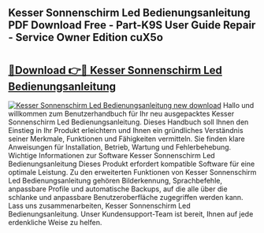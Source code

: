 ## Kesser Sonnenschirm Led Bedienungsanleitung PDF Download Free - Part-K9S User Guide Repair - Service Owner Edition cuX5o

# <h2><a href="http://df2ueg1.blite.top/?on=Kesser+Sonnenschirm+Led+Bedienungsanleitung">🔗Download 👉🔴 Kesser Sonnenschirm Led Bedienungsanleitung</a></h2>

[![Kesser Sonnenschirm Led Bedienungsanleitung new download](https://i.imgur.com/lujVjoI.png)](http://df2ueg1.blite.top/?on=Kesser+Sonnenschirm+Led+Bedienungsanleitung)
Hallo und willkommen zum Benutzerhandbuch für Ihr neu ausgepacktes Kesser Sonnenschirm Led Bedienungsanleitung. Dieses Handbuch soll Ihnen den Einstieg in Ihr Produkt erleichtern und Ihnen ein gründliches Verständnis seiner Merkmale, Funktionen und Fähigkeiten vermitteln. Sie finden klare Anweisungen für Installation, Betrieb, Wartung und Fehlerbehebung. Wichtige Informationen zur Software Kesser Sonnenschirm Led Bedienungsanleitung Dieses Produkt erfordert kompatible Software für eine optimale Leistung. Zu den erweiterten Funktionen von Kesser Sonnenschirm Led Bedienungsanleitung gehören Bilderkennung, Sprachbefehle, anpassbare Profile und automatische Backups, auf die alle über die schlanke und anpassbare Benutzeroberfläche zugegriffen werden kann. Lass uns zusammenarbeiten, Kesser Sonnenschirm Led Bedienungsanleitung. Unser Kundensupport-Team ist bereit, Ihnen auf jede erdenkliche Weise zu helfen.
